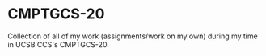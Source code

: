# CMPTGCS-20
Collection of all of my work (assignments/work on my own) during my time in UCSB CCS's CMPTGCS-20.
